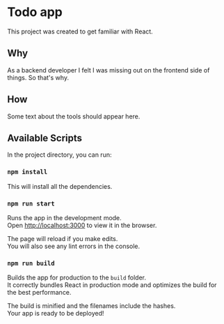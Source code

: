 # Todo app

This project was created to get familiar with React.

## Why

As a backend developer I felt I was missing out on the frontend side of things. So that's why.

## How

Some text about the tools should appear here.

## Available Scripts

In the project directory, you can run:

### `npm install`

This will install all the dependencies.

### `npm run start`

Runs the app in the development mode.\
Open [http://localhost:3000](http://localhost:3000) to view it in the browser.

The page will reload if you make edits.\
You will also see any lint errors in the console.

### `npm run build`

Builds the app for production to the `build` folder.\
It correctly bundles React in production mode and optimizes the build for the best performance.

The build is minified and the filenames include the hashes.\
Your app is ready to be deployed!
